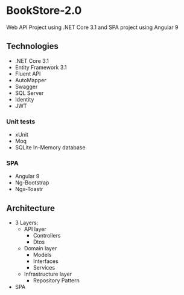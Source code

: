 # BookStore-2.0
Web API Project using .NET Core 3.1 and SPA project using Angular 9

## Technologies
- .NET Core 3.1
- Entity Framework 3.1
- Fluent API
- AutoMapper
- Swagger
- SQL Server
- Identity
- JWT

### Unit tests
- xUnit
- Moq
- SQLite In-Memory database

### SPA
- Angular 9
- Ng-Bootstrap
- Ngx-Toastr

## Architecture
- 3 Layers:
  - API layer
    - Controllers
    - Dtos
  - Domain layer
    - Models
    - Interfaces
    - Services
  - Infrastructure layer
    - Repository Pattern
- SPA
